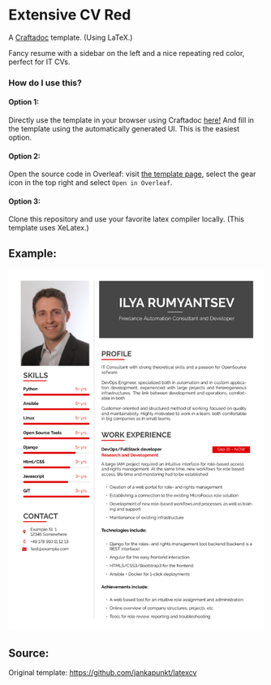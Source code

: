 # Extensive CV Red

A [Craftadoc](https://craftadoc.com) template. (Using LaTeX.)

Fancy resume with a sidebar on the left and a nice repeating red color, perfect for IT CVs.

### How do I use this?

#### Option 1:

Directly use the template in your browser using Craftadoc [here!](https://app.craftadoc.com/template/overview/6366308db057b8f7721f5e2f) And fill in the template using the automatically generated UI. This is the easiest option.

#### Option 2:

Open the source code in Overleaf: visit [the template page](https://app.craftadoc.com/template/overview/6366308db057b8f7721f5e2f), select the gear icon in the top right and select `Open in Overleaf`.

#### Option 3:

Clone this repository and use your favorite latex compiler locally. (This template uses XeLatex.)

## Example:
![extinsive_cv_example](./example.png)

## Source:
Original template:
https://github.com/jankapunkt/latexcv